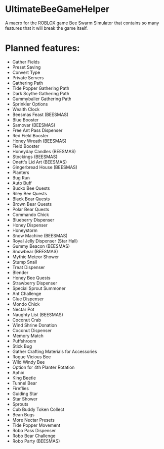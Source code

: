 # UltimateBeeGameHelper
A macro for the ROBLOX game Bee Swarm Simulator that contains so many features that it will break the game itself.

# Planned features:
- Gather Fields
- Preset Saving
- Convert Type
- Private Servers
- Gathering Path
- Tide Popper Gathering Path
- Dark Scythe Gathering Path
- Gummyballer Gathering Path
- Sprinkler Options
- Wealth Clock
- Beesmas Feast (BEESMAS)
- Blue Booster
- Samovar (BEESMAS)
- Free Ant Pass Dispenser
- Red Field Booster
- Honey Wreath (BEESMAS)
- Field Booster
- Honeyday Candles (BEESMAS)
- Stockings (BEESMAS)
- Onett's Lid Art (BEESMAS)
- Gingerbread House (BEESMAS)
- Planters
- Bug Run
- Auto Buff
- Bucko Bee Quests
- Riley Bee Quests
- Black Bear Quests
- Brown Bear Quests
- Polar Bear Quests
- Commando Chick
- Blueberry Dispenser
- Honey Dispenser
- Honeystorm
- Snow Machine (BEESMAS)
- Royal Jelly Dispenser (Star Hall)
- Gummy Beacon (BEESMAS)
- Snowbear (BEESMAS)
- Mythic Meteor Shower
- Stump Snail
- Treat Dispenser
- Blender	
- Honey Bee Quests
- Strawberry Dispenser
- Special Sprout Summoner
- Ant Challenge
- Glue Dispenser
- Mondo Chick
- Nectar Pot
- Naughty List (BEESMAS)
- Coconut Crab
- Wind Shrine Donation
- Coconut Dispenser
- Memory Match
- Puffshroom
- Stick Bug
- Gather Crafting Materials for Accessories
- Rogue Vicious Bee
- Wild Windy Bee
- Option for 4th Planter Rotation
- Aphid
- King Beetle
- Tunnel Bear
- Fireflies
- Guiding Star
- Star Shower
- Sprouts
- Cub Buddy Token Collect
- Bean Bugs
- More Nectar Presets
- Tide Popper Movement
- Robo Pass Dispenser
- Robo Bear Challenge
- Robo Party (BEESMAS)
